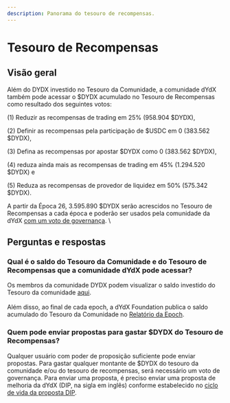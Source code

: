 ```yaml
---
description: Panorama do tesouro de recompensas.
---
```


# Tesouro de Recompensas

## Visão geral

Além do DYDX investido no Tesouro da Comunidade, a comunidade dYdX também pode acessar o $DYDX acumulado no Tesouro de Recompensas como resultado dos seguintes votos:

(1) Reduzir as recompensas de trading em 25% (958.904 $DYDX),

(2) Definir as recompensas pela participação de $USDC em 0 (383.562 $DYDX),

(3) Defina as recompensas por apostar $DYDX como 0 (383.562 $DYDX),

(4) reduza ainda mais as recompensas de trading em 45% (1.294.520 $DYDX) e

(5) Reduza as recompensas de provedor de liquidez em 50% (575.342 $DYDX).

A partir da Época 26, 3.595.890 $DYDX  serão acrescidos no Tesouro de Recompensas a cada época e poderão ser usados pela comunidade da dYdX [com um voto de governança](https://docs.dydx.community/dydx-governance/voting-and-governance/governance-parameters). \


## Perguntas e respostas

### Qual é o saldo do Tesouro da Comunidade e do Tesouro de Recompensas que a comunidade dYdX pode acessar?

Os membros da comunidade DYDX podem visualizar o saldo investido do Tesouro da comunidade [aqui](https://dydx.shippooor.xyz/). \
\
Além disso, ao final de cada epoch, a dYdX Foundation publica o saldo acumulado do Tesouro da Comunidade no [Relatório da Epoch](https://dydx.foundation/blog).

### Quem pode enviar propostas para gastar $DYDX do Tesouro de Recompensas?

Qualquer usuário com poder de proposição suficiente pode enviar propostas. Para gastar qualquer montante de $DYDX do tesouro da comunidade e/ou do tesouro de recompensas, será necessário um voto de governança. Para enviar uma proposta, é preciso enviar uma proposta de melhoria da dYdX (DIP, na sigla em inglês) conforme estabelecido no [ciclo de vida da proposta DIP](../voting-and-governance/dip-proposal-lifecycle.md).
